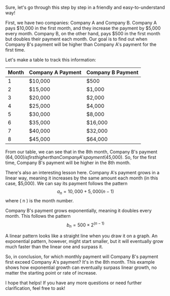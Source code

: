 Sure, let's go through this step by step in a friendly and easy-to-understand way!

First, we have two companies: Company A and Company B. Company A pays $10,000 in the first month, and they increase the payment by $5,000 every month. Company B, on the other hand, pays $500 in the first month but doubles their payment each month. Our goal is to find out when Company B's payment will be higher than Company A's payment for the first time.

Let's make a table to track this information:

| Month | Company A Payment | Company B Payment |
|-------|-------------------|-------------------|
| 1     | $10,000           | $500              |
| 2     | $15,000           | $1,000            |
| 3     | $20,000           | $2,000            |
| 4     | $25,000           | $4,000            |
| 5     | $30,000           | $8,000            |
| 6     | $35,000           | $16,000           |
| 7     | $40,000           | $32,000           |
| 8     | $45,000           | $64,000           |

From our table, we can see that in the 8th month, Company B's payment ($64,000) is first higher than Company A's payment ($45,000). So, for the first time, Company B's payment will be higher in the 8th month.

There's also an interesting lesson here. Company A's payment grows in a linear way, meaning it increases by the same amount each month (in this case, $5,000). We can say its payment follows the pattern $$a_n = 10,000 + 5,000(n-1)$$ where \( n \) is the month number.

Company B's payment grows exponentially, meaning it doubles every month. This follows the pattern $$b_n = 500 \times 2^{(n-1)}$$

A linear pattern looks like a straight line when you draw it on a graph. An exponential pattern, however, might start smaller, but it will eventually grow much faster than the linear one and surpass it.

So, in conclusion, for which monthly payment will Company B's payment first exceed Company A's payment? It's in the 8th month. This example shows how exponential growth can eventually surpass linear growth, no matter the starting point or rate of increase.

I hope that helps! If you have any more questions or need further clarification, feel free to ask!